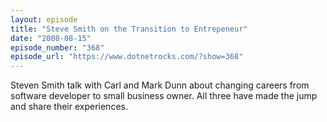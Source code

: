 ```yaml
---
layout: episode
title: "Steve Smith on the Transition to Entrepeneur"
date: "2008-08-15"
episode_number: "368"
episode_url: "https://www.dotnetrocks.com/?show=368"
---
```


Steven Smith talk with Carl and Mark Dunn about changing careers from software developer to small business owner. All three have made the jump and share their experiences.
